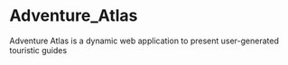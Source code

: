 # Adventure_Atlas
Adventure Atlas is a dynamic web application to present user-generated touristic guides
